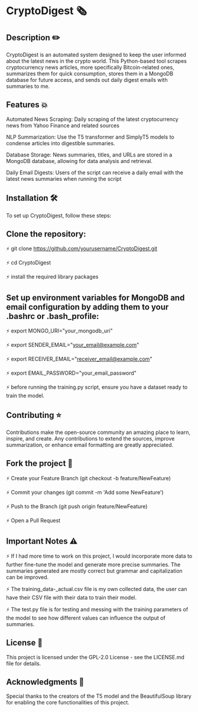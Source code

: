 # CryptoDigest 🗞

## Description ✏️

CryptoDigest is an automated system designed to keep the user informed about the latest news in the crypto world. This Python-based tool scrapes cryptocurrency news articles, more specifically Bitcoin-related ones, summarizes them for quick consumption, stores them in a MongoDB database for future access, and sends out daily digest emails with summaries to me.

## Features 💥

Automated News Scraping: Daily scraping of the latest cryptocurrency news from Yahoo Finance and related sources

NLP Summarization: Use the T5 transformer and SimplyT5 models to condense articles into digestible summaries.

Database Storage: News summaries, titles, and URLs are stored in a MongoDB database, allowing for data analysis and retrieval.

Daily Email Digests: Users of the script can receive a daily email with the latest news summaries when running the script

## Installation 🛠

To set up CryptoDigest, follow these steps:

## Clone the repository:

⚡ git clone https://github.com/yourusername/CryptoDigest.git

⚡ cd CryptoDigest

⚡ install the required library packages

## Set up environment variables for MongoDB and email configuration by adding them to your .bashrc or .bash_profile:

⚡ export MONGO_URI="your_mongodb_uri"

⚡ export SENDER_EMAIL="your_email@example.com"

⚡ export RECEIVER_EMAIL="receiver_email@example.com"

⚡ export EMAIL_PASSWORD="your_email_password"

⚡ before running the training.py script, ensure you have a dataset ready to train the model.

## Contributing ⭐️

Contributions make the open-source community an amazing place to learn, inspire, and create. Any contributions to extend the sources, improve summarization, or enhance email formatting are greatly appreciated.

## Fork the project 🍴

⚡ Create your Feature Branch (git checkout -b feature/NewFeature)

⚡ Commit your changes (git commit -m 'Add some NewFeature')

⚡ Push to the Branch (git push origin feature/NewFeature)

⚡ Open a Pull Request

## Important Notes ⚠️

⚡ If I had more time to work on this project, I would incorporate more data to further fine-tune the model and generate more precise summaries. The summaries generated are mostly correct but grammar and capitalization can be improved.

⚡ The training_data-_actual.csv file is my own collected data, the user can have their CSV file with their data to train their model.

⚡ The test.py file is for testing and messing with the training parameters of the model to see how different values can influence the output of summaries.

## License 🪪

This project is licensed under the GPL-2.0 License - see the LICENSE.md file for details.

## Acknowledgments 🍁

Special thanks to the creators of the T5 model and the BeautifulSoup library for enabling the core functionalities of this project.

